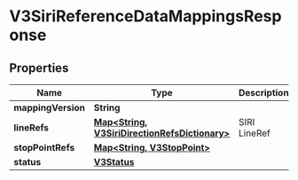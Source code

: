 # V3SiriReferenceDataMappingsResponse

## Properties
Name | Type | Description | Notes
------------ | ------------- | ------------- | -------------
**mappingVersion** | **String** |  |  [optional]
**lineRefs** | [**Map&lt;String, V3SiriDirectionRefsDictionary&gt;**](V3SiriDirectionRefsDictionary.md) | SIRI LineRef |  [optional]
**stopPointRefs** | [**Map&lt;String, V3StopPoint&gt;**](V3StopPoint.md) |  |  [optional]
**status** | [**V3Status**](V3Status.md) |  |  [optional]
